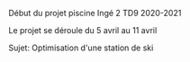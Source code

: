 
Début du projet piscine Ingé 2 TD9 2020-2021

Le projet se déroule du 5 avril au 11 avril 

Sujet: Optimisation d'une station de ski